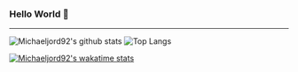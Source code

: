 ### Hello World 👋 

---

![Michaeljord92's github stats](https://github-readme-stats.vercel.app/api?username=michaeljord92&show_icons=true&include_all_commits=true&theme=cobalt&count_private=true)
![Top Langs](https://github-readme-stats.vercel.app/api/top-langs/?username=michaeljord92&theme=cobalt&layout=compact&langs_count=12)

[![Michaeljord92's wakatime stats](https://github-readme-stats.vercel.app/api/wakatime?username=michaeljord92&theme=cobalt&layout=compact)](https://wakatime.com/@michaeljord92)



<!--  <p align="center"> 
 Visitas no perfil :alien: <br>
 <img alingn="center" src="https://profile-counter.glitch.me/michaeljord92/count.svg" />
 </p> -->



<!--
**michaeljord92/michaeljord92** is a ✨ _special_ ✨ repository because its `README.md` (this file) appears on your GitHub profile.

Here are some ideas to get you started:

- 🔭 I’m currently working on ...
- 🌱 I’m currently learning ...
- 👯 I’m looking to collaborate on ...
- 🤔 I’m looking for help with ...
- 💬 Ask me about ...
- 📫 How to reach me: ...
- 😄 Pronouns: ...
- ⚡ Fun fact: ...
-->
